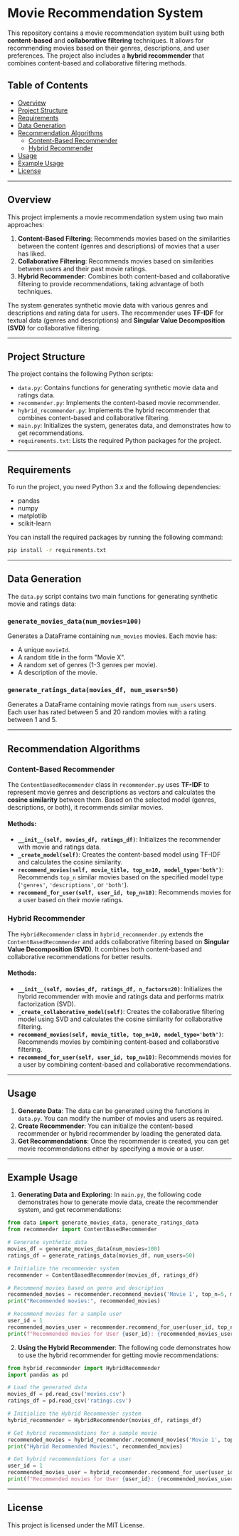 
# Movie Recommendation System

This repository contains a movie recommendation system built using both **content-based** and **collaborative filtering** techniques. It allows for recommending movies based on their genres, descriptions, and user preferences. The project also includes a **hybrid recommender** that combines content-based and collaborative filtering methods.

## Table of Contents

- [Overview](#overview)
- [Project Structure](#project-structure)
- [Requirements](#requirements)
- [Data Generation](#data-generation)
- [Recommendation Algorithms](#recommendation-algorithms)
  - [Content-Based Recommender](#content-based-recommender)
  - [Hybrid Recommender](#hybrid-recommender)
- [Usage](#usage)
- [Example Usage](#example-usage)
- [License](#license)

---

## Overview

This project implements a movie recommendation system using two main approaches:

1. **Content-Based Filtering**: Recommends movies based on the similarities between the content (genres and descriptions) of movies that a user has liked.
2. **Collaborative Filtering**: Recommends movies based on similarities between users and their past movie ratings.
3. **Hybrid Recommender**: Combines both content-based and collaborative filtering to provide recommendations, taking advantage of both techniques.

The system generates synthetic movie data with various genres and descriptions and rating data for users. The recommender uses **TF-IDF** for textual data (genres and descriptions) and **Singular Value Decomposition (SVD)** for collaborative filtering.

---

## Project Structure

The project contains the following Python scripts:

- `data.py`: Contains functions for generating synthetic movie data and ratings data.
- `recommender.py`: Implements the content-based movie recommender.
- `hybrid_recommender.py`: Implements the hybrid recommender that combines content-based and collaborative filtering.
- `main.py`: Initializes the system, generates data, and demonstrates how to get recommendations.
- `requirements.txt`: Lists the required Python packages for the project.

---

## Requirements

To run the project, you need Python 3.x and the following dependencies:

- pandas
- numpy
- matplotlib
- scikit-learn

You can install the required packages by running the following command:

```bash
pip install -r requirements.txt
```

---

## Data Generation

The `data.py` script contains two main functions for generating synthetic movie and ratings data:

### `generate_movies_data(num_movies=100)`

Generates a DataFrame containing `num_movies` movies. Each movie has:

- A unique `movieId`.
- A random title in the form "Movie X".
- A random set of genres (1-3 genres per movie).
- A description of the movie.

### `generate_ratings_data(movies_df, num_users=50)`

Generates a DataFrame containing movie ratings from `num_users` users. Each user has rated between 5 and 20 random movies with a rating between 1 and 5.

---

## Recommendation Algorithms

### Content-Based Recommender

The `ContentBasedRecommender` class in `recommender.py` uses **TF-IDF** to represent movie genres and descriptions as vectors and calculates the **cosine similarity** between them. Based on the selected model (genres, descriptions, or both), it recommends similar movies.

#### Methods:

- **`__init__(self, movies_df, ratings_df)`**: Initializes the recommender with movie and ratings data.
- **`_create_model(self)`**: Creates the content-based model using TF-IDF and calculates the cosine similarity.
- **`recommend_movies(self, movie_title, top_n=10, model_type='both')`**: Recommends `top_n` similar movies based on the specified model type (`'genres'`, `'descriptions'`, or `'both'`).
- **`recommend_for_user(self, user_id, top_n=10)`**: Recommends movies for a user based on their movie ratings.

### Hybrid Recommender

The `HybridRecommender` class in `hybrid_recommender.py` extends the `ContentBasedRecommender` and adds collaborative filtering based on **Singular Value Decomposition (SVD)**. It combines both content-based and collaborative recommendations for better results.

#### Methods:

- **`__init__(self, movies_df, ratings_df, n_factors=20)`**: Initializes the hybrid recommender with movie and ratings data and performs matrix factorization (SVD).
- **`_create_collaborative_model(self)`**: Creates the collaborative filtering model using SVD and calculates the cosine similarity for collaborative filtering.
- **`recommend_movies(self, movie_title, top_n=10, model_type='both')`**: Recommends movies by combining content-based and collaborative filtering.
- **`recommend_for_user(self, user_id, top_n=10)`**: Recommends movies for a user by combining content-based and collaborative recommendations.

---

## Usage

1. **Generate Data**: The data can be generated using the functions in `data.py`. You can modify the number of movies and users as required.
2. **Create Recommender**: You can initialize the content-based recommender or hybrid recommender by loading the generated data.
3. **Get Recommendations**: Once the recommender is created, you can get movie recommendations either by specifying a movie or a user.

---

## Example Usage

1. **Generating Data and Exploring**:
   In `main.py`, the following code demonstrates how to generate movie data, create the recommender system, and get recommendations:

```python
from data import generate_movies_data, generate_ratings_data
from recommender import ContentBasedRecommender

# Generate synthetic data
movies_df = generate_movies_data(num_movies=100)
ratings_df = generate_ratings_data(movies_df, num_users=50)

# Initialize the recommender system
recommender = ContentBasedRecommender(movies_df, ratings_df)

# Recommend movies based on genre and description
recommended_movies = recommender.recommend_movies('Movie 1', top_n=5, model_type='both')
print("Recommended movies:", recommended_movies)

# Recommend movies for a sample user
user_id = 1
recommended_movies_user = recommender.recommend_for_user(user_id, top_n=5)
print(f"Recommended movies for User {user_id}: {recommended_movies_user}")
```

2. **Using the Hybrid Recommender**:
   The following code demonstrates how to use the hybrid recommender for getting movie recommendations:

```python
from hybrid_recommender import HybridRecommender
import pandas as pd

# Load the generated data
movies_df = pd.read_csv('movies.csv')
ratings_df = pd.read_csv('ratings.csv')

# Initialize the Hybrid Recommender system
hybrid_recommender = HybridRecommender(movies_df, ratings_df)

# Get hybrid recommendations for a sample movie
recommended_movies = hybrid_recommender.recommend_movies('Movie 1', top_n=5)
print("Hybrid Recommended Movies:", recommended_movies)

# Get hybrid recommendations for a user
user_id = 1
recommended_movies_user = hybrid_recommender.recommend_for_user(user_id, top_n=5)
print(f"Recommended movies for User {user_id}: {recommended_movies_user}")
```

---

## License

This project is licensed under the MIT License.
